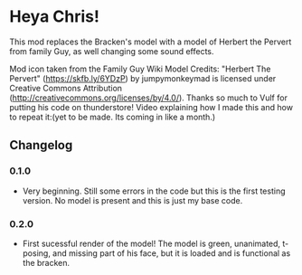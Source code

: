 # Heya Chris!
This mod replaces the Bracken's model with a model of Herbert the Pervert from family Guy, as well changing some sound effects.

Mod icon taken from the Family Guy Wiki
Model Credits: "Herbert The Pervert" (https://skfb.ly/6YDzP) by jumpymonkeymad is licensed under Creative Commons Attribution (http://creativecommons.org/licenses/by/4.0/).
Thanks so much to Vulf for putting his code on thunderstore!
Video explaining how I made this and how to repeat it:(yet to be made. Its coming in like a month.)




## Changelog
### 0.1.0 
- Very beginning. Still some errors in the code but this is the first testing version. No model is present and this is just my base code.
### 0.2.0 
- First sucessful render of the model! The model is green, unanimated, t-posing, and missing part of his face, but it is loaded and is functional as the bracken.
